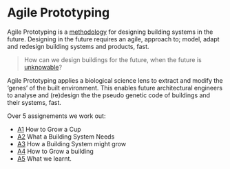 # Agile Prototyping

Agile Prototyping is a [methodology] for designing building systems in the future. Designing in the future requires an agile, approach to; model, adapt and redesign building systems and products, fast.

>How can we design buildings for the future, when the future is [unknowable]?

Agile Prototyping applies a biological science lens to extract and modify the ‘genes’ of the built environment. This enables future architectural engineers to analyse and (re)design the the pseudo genetic code of buildings and their systems, fast.  

Over 5 assignements we work out:

* [A1] How to Grow a Cup
* [A2] What a Building System Needs
* [A3] How a Building System might grow
* [A4] How to Grow a building
* [A5] What we learnt.


<!-- link -->
[meta disciplinary systems]: Concepts/MetaDisciplinary
[unknowable]: Concepts/Futures
[uncertainty]: Concepts/uncertainty
[future]: Concepts/Futures
[methodology]: /Methodology
[projects]: Projects

[A1]: /Agile/Assignments/A1
[A2]: /Agile/Assignments/A2
[A3]: /Agile/Assignments/A3
[A4]: /Agile/Assignments/A4
[A5]: /Agile/Assignments/A5
